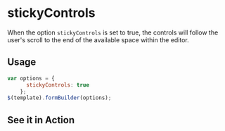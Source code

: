 # stickyControls
When the option `stickyControls` is set to true, the controls will follow the user's scroll to the end of the available space within the editor.

## Usage
```javascript
var options = {
      stickyControls: true
    };
$(template).formBuilder(options);
```

## See it in Action
<p data-height="800" data-theme-id="22927" data-slug-hash="LkOrwE" data-default-tab="result" data-user="kevinchappell" data-embed-version="2" class="codepen"></p>
